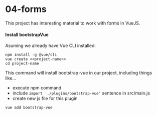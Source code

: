 # 04-forms

This project has interesting material to work with forms in VueJS.

#### Install bootstrapVue

Asuming we already have Vue CLI installed:

```
npm install -g @vue/cli
vue create <<project-name>>
cd project-name
```

This command will install bootstrap-vue in our project, including things like...
 - execute npm command
 - include ```import './plugins/bootstrap-vue'``` sentence in src/main.js
 - create new js file for this plugin
 
```
vue add bootstrap-vue
```